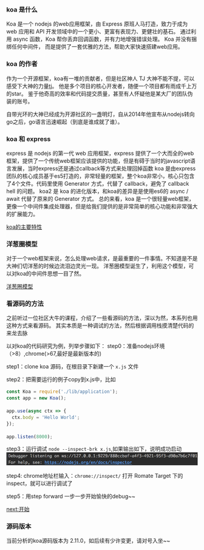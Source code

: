 ### koa 是什么
Koa 是一个 nodejs 的web应用框架，由 Express 原班人马打造，致力于成为 web 应用和 API 开发领域中的一个更小、更富有表现力、更健壮的基石。 通过利用 async 函数，Koa 帮你丢弃回调函数，并有力地增强错误处理。 Koa 并没有捆绑任何中间件， 而是提供了一套优雅的方法，帮助大家快速搭建web应用。

### koa 的作者
作为一个开源框架，koa有一堆的贡献者，但是社区神人 TJ 大神不能不提，可以感受下大神的力量[tj](https://github.com/tj)。
他是多个项目的核心开发者，随便一个项目都有雨成千上万的star。
鉴于他奇高的效率和代码提交质量，甚至有人怀疑他是某大厂的团队伪装的账号。

自带光环的大神已经成为开源社区的一盏明灯，自从2014年他宣布从nodejs转向go之后，go语言迅速崛起（到底是谁成就了谁）。

### koa 和 express
express 是 nodejs 的第一代 web 应用框架，express 提供了一个大而全的web框架，提供了一个传统web框架应该提供的功能，但是有碍于当时的javascript语言发展，当时express还是通过callback等方式来处理回掉函数
koa 是由express团队的核心成员基于es5打造的，非常轻量的框架，整个koa非常小，核心只包含了4个文件。代码里使用 Generator 方式，代替了 callback，避免了 callback hell 的问题。
koa2 是 koa 的进化版本，和koa的差异是是使用es6的 async / await 代替了原来的 Generator 方式。
总的来看，koa 是一个很轻量web框架，更像一个中间件集成处理器，但是给我们提供的是非常简单的核心功能和非常强大的扩展能力。

[koa的主要特性](https://eggjs.org/zh-cn/intro/egg-and-koa.html#koa)

### 洋葱圈模型
对于一个web框架来说，怎么处理web请求，是最重要的一件事情。不知道是不是大神们切洋葱的时候边流泪边灵光一现。
洋葱圈模型诞生了，利用这个模型，可以对koa的中间件思想一目了然。

[洋葱圈模型](https://eggjs.org/zh-cn/intro/egg-and-koa.html#middleware)

### 看源码的方法
之前听过一位社区大牛的课程，介绍了一些看源码的方法，深以为然，本系列也用这种方式来看源码。
其实本质是一种调试的方法，然后根据调用栈摸清楚代码的来龙去脉

以对koa的代码研究为例，列举步骤如下：
step0：准备nodejs环境（>8）,chrome(>67,最好是最新版本的)

step1：clone koa 源码，在根目录下新建一个 ```x.js``` 文件

step2：把需要运行的例子copy到x.js中，比如
```javascript 1.8
const Koa = require('./lib/application');
const app = new Koa();

app.use(async ctx => {
  ctx.body = 'Hello World';
});

app.listen(8000);
```

step3：运行调试 ```node --inspect-brk x.js```,如果输出如下，说明成功启动
![inpesct-success](/assets/koa-index-1.png)

step4: chrome地址栏输入：```chrome://inspect/``` 打开 Romate Target 下的 inspect，就可以进行调试了

step5：用step forward 一步一步开始愉快的debug~~

[next:开始](./application.md)

### 源码版本
当前分析的koa源码版本为 2.11.0，如后续有少许变更，请对号入坐~~
